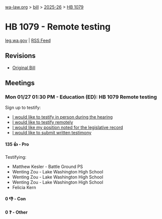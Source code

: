 [wa-law.org](/) > [bill](/bill/) > [2025-26](/bill/2025-26/) > [HB 1079](/bill/2025-26/hb/1079/)

# HB 1079 - Remote testing
[leg.wa.gov](https://app.leg.wa.gov/billsummary?BillNumber=1079&Year=2025&Initiative=false) | [RSS Feed](./rss.xml)

## Revisions
* [Original Bill](1/)

## Meetings
### Mon 01/27 01:30 PM - Education (ED): HB 1079 Remote testing
Sign up to testify:
* [I would like to testify in person during the hearing](https://app.leg.wa.gov/csi/Testifier/Add?chamber=House&mId=32595&aId=162095&caId=25054&tId=1)
* [I would like to testify remotely](https://app.leg.wa.gov/csi/Testifier/Add?chamber=House&mId=32595&aId=162095&caId=25054&tId=2)
* [I would like my position noted for the legislative record](https://app.leg.wa.gov/csi/Testifier/Add?chamber=House&mId=32595&aId=162095&caId=25054&tId=3)
* [I would like to submit written testimony](https://app.leg.wa.gov/csi/Testifier/Add?chamber=House&mId=32595&aId=162095&caId=25054&tId=4)

#### 135 👍 - Pro
Testifying:
* Matthew Kesler - Battle Ground PS
* Wenting Zou - Lake Washington High School
* Wenting Zou - Lake Washington High School
* Wenting Zou - Lake Washington High School
* Felicia Kern

#### 0 👎 - Con

#### 0 ❓ - Other
